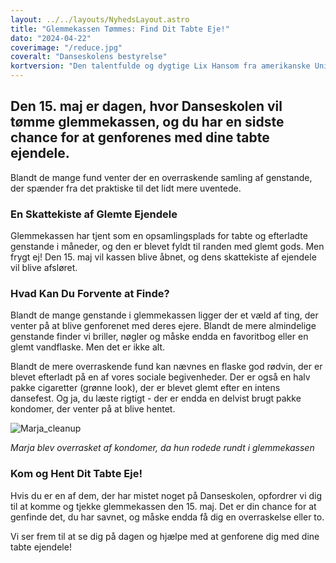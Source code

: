 ```yaml
---
layout: ../../layouts/NyhedsLayout.astro
title: "Glemmekassen Tømmes: Find Dit Tabte Eje!"
dato: "2024-04-22"
coverimage: "/reduce.jpg"
coveralt: "Danseskolens bestyrelse"
kortversion: "Den talentfulde og dygtige Lix Hansom fra amerikanske Unidance besøger Danseskolen for at tilbyde inspirerende koreografi og styles til dit næste set."
---
```

## Den 15. maj er dagen, hvor Danseskolen vil tømme glemmekassen, og du har en sidste chance for at genforenes med dine tabte ejendele. 

Blandt de mange fund venter der en overraskende samling af genstande, der spænder fra det praktiske til det lidt mere uventede.

### En Skattekiste af Glemte Ejendele

Glemmekassen har tjent som en opsamlingsplads for tabte og efterladte genstande i måneder, og den er blevet fyldt til randen med glemt gods. Men frygt ej! Den 15. maj vil kassen blive åbnet, og dens skattekiste af ejendele vil blive afsløret.

### Hvad Kan Du Forvente at Finde?

Blandt de mange genstande i glemmekassen ligger der et væld af ting, der venter på at blive genforenet med deres ejere. Blandt de mere almindelige genstande finder vi briller, nøgler og måske endda en favoritbog eller en glemt vandflaske. Men det er ikke alt.

Blandt de mere overraskende fund kan nævnes en flaske god rødvin, der er blevet efterladt på en af vores sociale begivenheder. Der er også en halv pakke cigaretter (grønne look), der er blevet glemt efter en intens dansefest. Og ja, du læste rigtigt - der er endda en delvist brugt pakke kondomer, der venter på at blive hentet.

![Marja_cleanup](/woman.jpg)

*Marja blev overrasket af kondomer, da hun rodede rundt i glemmekassen*

### Kom og Hent Dit Tabte Eje!

Hvis du er en af dem, der har mistet noget på Danseskolen, opfordrer vi dig til at komme og tjekke glemmekassen den 15. maj. Det er din chance for at genfinde det, du har savnet, og måske endda få dig en overraskelse eller to.

Vi ser frem til at se dig på dagen og hjælpe med at genforene dig med dine tabte ejendele!

